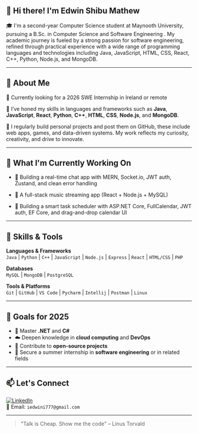 ## 👋 Hi there! I'm Edwin Shibu Mathew

🎓 I'm a second-year Computer Science student at Maynooth University, pursuing a B.Sc. in Computer Science and Software Engineering . My academic journey is fueled by a strong passion for software engineering, refined through practical experience with a wide range of programming languages and technologies including Java, JavaScript, HTML, CSS, React, C++, Python, Node.js, and MongoDB.

---

## 💼 About Me

🔹 Currently looking for a 2026 SWE Internship in Ireland or remote

🔹 I’ve honed my skills in languages and frameworks such as **Java**, **JavaScript**, **React**, **Python**, **C++**, **HTML**, **CSS**, **Node.js**, and **MongoDB**.

🔹 I regularly build personal projects and post them on GitHub, these include web apps, games, and data-driven systems. My work reflects my curiosity, creativity, and drive to innovate.

---

## 🚀 What I'm Currently Working On

- 💬 Building a real-time chat app with MERN, Socket.io, JWT auth, Zustand, and clean error handling
  
- 🎵 A full-stack music streaming app (React + Node.js + MySQL)

- 📅 Building a smart task scheduler with ASP.NET Core, FullCalendar, JWT auth, EF Core, and drag-and-drop calendar UI

---

## 🧠 Skills & Tools

**Languages & Frameworks**  
`Java` | `Python` | `C++` | `JavaScript` | `Node.js` | `Express` | `React` | `HTML/CSS` | `PHP`

**Databases**  
`MySQL` | `MongoDB` | `PostgreSQL`

**Tools & Platforms**  
`Git` | `GitHub` | `VS Code` | `Pycharm` | `Intellij` | `Postman` | `Linux`

---

## 🌱 Goals for 2025

- 🔧 Master **.NET** and **C#**
- ☁️ Deepen knowledge in **cloud computing** and **DevOps**
- 🧩 Contribute to **open-source projects**
- 💼 Secure a summer internship in **software engineering** or in related fields

---

## 📫 Let's Connect

[![LinkedIn](https://img.shields.io/badge/LinkedIn-blue?style=flat&logo=linkedin&logoColor=white)](https://www.linkedin.com/in/edwin-shibu-mathew/)  
📧 Email: `iedwini777@gmail.com`

---

> "Talk is Cheap. Show me the code" – Linus Torvald


<!--
**EdwinShibuMathew/EdwinShibuMathew** is a ✨ _special_ ✨ repository because its `README.md` (this file) appears on your GitHub profile.

Here are some ideas to get you started:

- 🔭 I’m currently working on ...
- 🌱 I’m currently learning ...
- 👯 I’m looking to collaborate on ...
- 🤔 I’m looking for help with ...
- 💬 Ask me about ...
- 📫 How to reach me: ...
- 😄 Pronouns: ...
- ⚡ Fun fact: ...
-->
